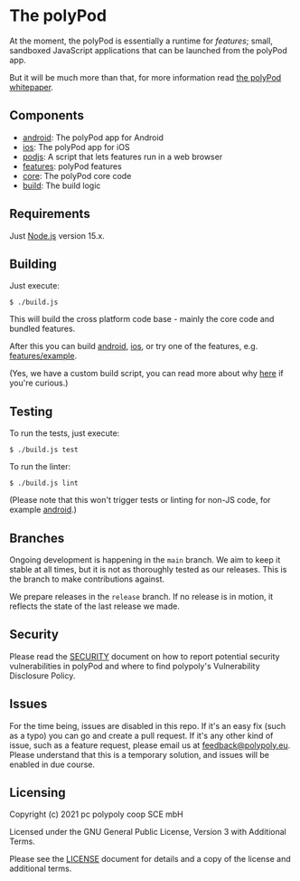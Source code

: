 # The polyPod

At the moment, the polyPod is essentially a runtime for _features_; small,
sandboxed JavaScript applications that can be launched from the polyPod app.

But it will be much more than that, for more information read [the polyPod
whitepaper].

## Components

- [android](android): The polyPod app for Android
- [ios](ios): The polyPod app for iOS
- [podjs](podjs): A script that lets features run in a web browser
- [features](features): polyPod features
- [core](core): The polyPod core code
- [build](build): The build logic

## Requirements

Just [Node.js](https://nodejs.org/) version 15.x.

## Building

Just execute:

    $ ./build.js

This will build the cross platform code base - mainly the core code and bundled
features.

After this you can build [android](android), [ios](ios), or try one of the
features, e.g. [features/example](features/example).

(Yes, we have a custom build script, you can read more about why [here](build)
if you're curious.)

## Testing

To run the tests, just execute:

    $ ./build.js test

To run the linter:

    $ ./build.js lint

(Please note that this won't trigger tests or linting for non-JS code, for
example [android](android).)

## Branches

Ongoing development is happening in the `main` branch. We aim to keep it stable
at all times, but it is not as thoroughly tested as our releases. This is the
branch to make contributions against.

We prepare releases in the `release` branch. If no release is in motion, it
reflects the state of the last release we made.

## Security

Please read the [SECURITY](SECURITY.md) document on how to report potential
security vulnerabilities in polyPod and where to find polypoly's Vulnerability
Disclosure Policy.


[the polyPod whitepaper]: https://polypoly.coop/static/polypoly_Whitepaper_polyPod.pdf

## Issues

For the time being, issues are disabled in this repo. If it's an easy fix (such as a typo) you can go and create a pull request. If it's any other kind of issue, such as a feature request, please email us at feedback@polypoly.eu. Please understand that this is a temporary solution, and issues will be enabled in due course.

## Licensing

Copyright (c) 2021 pc polypoly coop SCE mbH

Licensed under the GNU General Public License, Version 3 with Additional Terms.

Please see the [LICENSE](LICENSE) document for details and a copy of the
license and additional terms.

